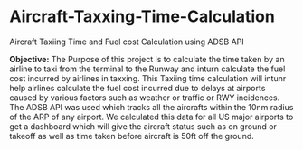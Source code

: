 # Aircraft-Taxxing-Time-Calculation
Aircraft Taxiing Time and Fuel cost Calculation using ADSB API

**Objective:**
The Purpose of this project is to calculate the time taken by an airline to taxi from the terminal to 
the Runway and inturn calculate the fuel cost incurred by airlines in taxxing. This Taxiing time calculation will intunr
help airlines calculate the fuel cost incurred due to delays at airports caused by various factors such as weather or traffic
or RWY incidences. The ADSB API was used which tracks all the aircrafts within the 10nm radius of the ARP of any airport.
We calculated this data for all US major airports to get a dashboard which will give the aircraft status such as on ground or takeoff
as well as time taken before aircraft is 50ft off the ground.
